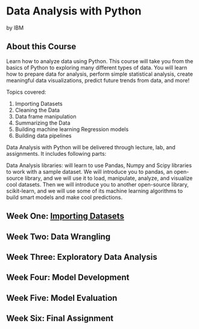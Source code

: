 # Data Analysis with Python
by IBM

## About this Course
Learn how to analyze data using Python. This course will take you from the basics of Python to exploring many different types of data. You will learn how to prepare data for analysis, perform simple statistical analysis, create meaningful data visualizations, predict future trends from data, and more!

Topics covered:

1) Importing Datasets
2) Cleaning the Data
3) Data frame manipulation
4) Summarizing the Data
5) Building machine learning Regression models
6) Building data pipelines

Data Analysis with Python will be delivered through lecture, lab, and assignments. It includes following parts:

Data Analysis libraries: will learn to use Pandas, Numpy and Scipy libraries to work with a sample dataset. We will introduce you to pandas, an open-source library, and we will use it to load, manipulate, analyze, and visualize cool datasets. Then we will introduce you to another open-source library, scikit-learn, and we will use some of its machine learning algorithms to build smart models and make cool predictions.

## Week One: [Importing Datasets](https://github.com/bingqinghe/IBM-Data-Science-Professional-Certificate/tree/master/Data_Analysis_with_Python/Week_One)

## Week Two: Data Wrangling

## Week Three: Exploratory Data Analysis

## Week Four: Model Development

## Week Five: Model Evaluation

## Week Six: Final Assignment
